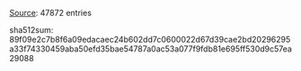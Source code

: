 [Source](https://www.reddit.com/r/linux_gaming/comments/t5xrho/dxvk_state_cache_for_fixing_stutter_in_apex): 47872 entries

sha512sum: 89f09e2c7b8f6a09edacaec24b602dd7c0600022d67d39cae2bd20296295a33f74330459aba50efd35bae54787a0ac53a077f9fdb81e695ff530d9c57ea29088
